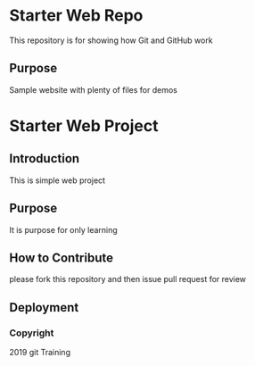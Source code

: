 # Starter Web Repo

This repository is for showing how Git and GitHub work

## Purpose

Sample website with plenty of files for demos
# Starter Web Project

## Introduction
 This is simple web project
## Purpose
 It is purpose for only learning
## How to Contribute
 please fork this repository and then issue pull request for review
## Deployment
### Copyright
2019 git Training